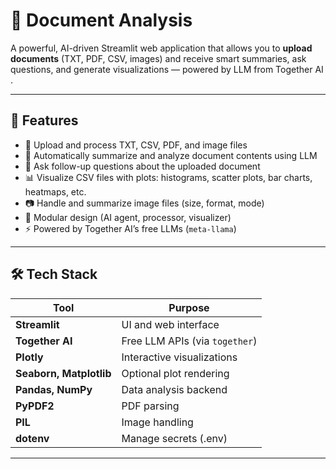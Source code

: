 # 🧠 Document Analysis 

A powerful, AI-driven Streamlit web application that allows you to **upload documents** (TXT, PDF, CSV, images) and receive smart summaries, ask questions, and generate visualizations — powered by LLM from Together AI .

---

## 🚀 Features

- 📁 Upload and process TXT, CSV, PDF, and image files
- 🧠 Automatically summarize and analyze document contents using LLM
- 💬 Ask follow-up questions about the uploaded document
- 📊 Visualize CSV files with plots: histograms, scatter plots, bar charts, heatmaps, etc.
- 📷 Handle and summarize image files (size, format, mode)
- 🧩 Modular design (AI agent, processor, visualizer)
- ⚡ Powered by Together AI’s free LLMs (`meta-llama`)

---

## 🛠 Tech Stack

| Tool         | Purpose                        |
|--------------|--------------------------------|
| **Streamlit**| UI and web interface           |
| **Together AI**| Free LLM APIs (via `together`)|
| **Plotly**   | Interactive visualizations     |
| **Seaborn, Matplotlib** | Optional plot rendering |
| **Pandas, NumPy** | Data analysis backend       |
| **PyPDF2**   | PDF parsing                    |
| **PIL**      | Image handling                 |
| **dotenv**   | Manage secrets (.env)          |

---



